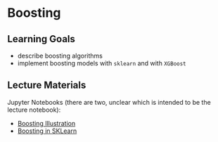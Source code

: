 # Boosting

## Learning Goals

- describe boosting algorithms
- implement boosting models with `sklearn` and with `XGBoost`

## Lecture Materials

Jupyter Notebooks (there are two, unclear which is intended to be the lecture notebook):
- [Boosting Illustration](boosting_illustration.ipynb)
- [Boosting in SKLearn](boosting_in_sklearn.ipynb)